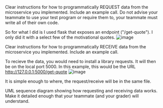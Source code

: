 Clear instructions for how to programmatically REQUEST data from the microservice you implemented. Include an example call. Do not advise your teammate to use your test program or require them to, your teammate must write all of their own code.

So for what I did is I used flask that exposes an endpoint ("/get-quote"). I only did it with a select few of the motivational quotes.
![image](https://github.com/user-attachments/assets/0407f914-e17f-4ac9-a049-be92f402995f)



Clear instructions for how to programmatically RECEIVE data from the microservice you implemented. Include an example call. 

To recieve the data, you would need to install a library requests. It will then be on the local port 5000. In this example, this would be the URL http://127.0.0.1:5000/get-quote
![image](https://github.com/user-attachments/assets/d1784011-da65-48e8-91ca-3ba1b20daed6)

It is simple enough to where, the request/receive will be in the same file. 

UML sequence diagram showing how requesting and receiving data works. Make it detailed enough that your teammate (and your grader) will understand.
